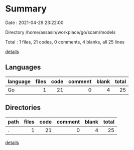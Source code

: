 # Summary

Date : 2021-04-29 23:22:00

Directory /home/assasin/workplace/go/scam/models

Total : 1 files,  21 codes, 0 comments, 4 blanks, all 25 lines

[details](details.md)

## Languages
| language | files | code | comment | blank | total |
| :--- | ---: | ---: | ---: | ---: | ---: |
| Go | 1 | 21 | 0 | 4 | 25 |

## Directories
| path | files | code | comment | blank | total |
| :--- | ---: | ---: | ---: | ---: | ---: |
| . | 1 | 21 | 0 | 4 | 25 |

[details](details.md)